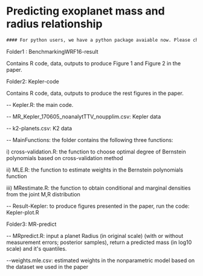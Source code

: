 # Predicting exoplanet mass and radius relationship

```diff
#### For python users, we have a python package avaiable now. Please check https://github.com/shbhuk/mrexo! </font>
````

Folder1 : BenchmarkingWRF16-result

Contains R code, data, outputs to produce Figure 1 and Figure 2 in the paper. 

Folder2: Kepler-code

Contains R code, data, outputs to produce the rest figures in the paper. 
 
-- Kepler.R: the main code.

-- MR_Kepler_170605_noanalytTTV_noupplim.csv: Kepler data

-- k2-planets.csv: K2 data

-- MainFunctions: the folder contains the following three functions:

i) cross-validation.R: the function to choose optimal degree of Bernstein polynomials based on cross-validation method

ii) MLE.R: the function to estimate weights in the Bernstein polynomials function

iii) MRestimate.R: the function to obtain conditional and marginal densities from the joint M,R distribution

-- Result-Kepler: to produce figures presented in the paper, run the code: Kepler-plot.R 

Folder3: MR-predict

-- MRpredict.R: input a planet Radius (in original scale) (with or without measurement errors; posterior samples), return a predicted mass (in log10 scale) and it's quantiles.

--weights.mle.csv: estimated weights in the nonparametric model based on the dataset we used in the paper
